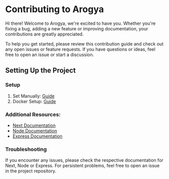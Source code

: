 # Contributing to Arogya

Hi there! Welcome to Arogya, we're excited to have you. Whether you're fixing a
bug, adding a new feature or improving documentation, your contributions are
greatly appreciated.

To help you get started, please review this contribution guide and check out any
open issues or feature requests. If you have questions or ideas, feel free to
open an issue or start a discussion.

## Setting Up the Project

### Setup

1. Set Manually: [Guide](Docs/Manual_Setup_Guide.md)
2. Docker Setup: [Guide](Docs/Docker_Setup_Guide.md)

### Additional Resources:

- [Next Documentation](https://nextjs.org/docs)
- [Node Documentation](https://nodejs.org/docs/latest-v22.x/api/index.html)
- [Express Documentation](https://expressjs.com/)

### Troubleshooting

If you encounter any issues, please check the respective documentation for Next,
Node or Express. For persistent problems, feel free to open an issue in the
project repository.
